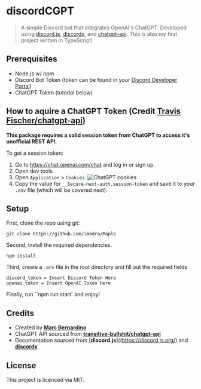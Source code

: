 # discordCGPT
> A simple Discord bot that integrates OpenAI's ChatGPT. Developed using [discord.js](https://discord.js.org/), [discordx](https://discordx.js.org/), and [chatgpt-api](https://github.com/transitive-bullshit/chatgpt-api). This is also my first project written in TypeScript!

## Prerequisites
- Node.js w/ npm
- Discord Bot Token (token can be found in your [Discord Developer Portal](https://discord.com/developers))
- ChatGPT Token (tutorial below)

## How to aquire a ChatGPT Token (Credit [Travis Fischer/chatgpt-api](https://github.com/transitive-bullshit/chatgpt-api))

**This package requires a valid session token from ChatGPT to access it's unofficial REST API.**

To get a session token:

1. Go to https://chat.openai.com/chat and log in or sign up.
2. Open dev tools.
3. Open `Application` > `Cookies`.
   ![ChatGPT cookies](https://github.com/transitive-bullshit/chatgpt-api/raw/main/media/session-token.png)
4. Copy the value for `__Secure-next-auth.session-token` and save it to your ``.env`` file (which will be covered next).


## Setup

First, clone the repo using git:
```
git clone https://github.com/imedra/Maple
```
Second, install the required dependencies.
```
npm install
```
Third, create a ``.env`` file in the root directory and fill out the required fields
```
discord_token = Insert Discord Token Here
openai_token = Insert OpenAI Token Here
```
Finally, run ``npm run start` and enjoy!

## Credits
- Created by [**Marc Bernardino**](https://github.com/imEdra)
- ChatGPT API sourced from [**transitive-bullshit/chatgpt-api**](https://github.com/transitive-bullshit/chatgpt-api)
- Documentation sourced from [**discord.js**]((https://discord.js.org/) and [**discordx**](https://discordx.js.org/)


## License
This project is licenced via MIT.
